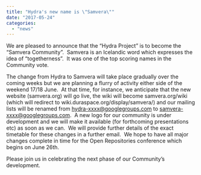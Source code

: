 ```yaml
---
title: "Hydra's new name is \"Samvera\""
date: "2017-05-24"
categories: 
  - "news"
---
```


We are pleased to announce that the “Hydra Project” is to become the “Samvera Community”.  Samvera is an Icelandic word which expresses the idea of “togetherness”.  It was one of the top scoring names in the Community vote.

The change from Hydra to Samvera will take place gradually over the coming weeks but we are planning a flurry of activity either side of the weekend 17/18 June.  At that time, for instance, we anticipate that the new website (samvera.org) will go live, the wiki will become samvera.org/wiki (which will redirect to wiki.duraspace.org/display/samvera/) and our mailing lists will be renamed from [hydra-xxxx@googlegroups.com](https://mail.hull.ac.uk/owa/redir.aspx?C=DHC90H5Po4_sqxPzlxwH3r_g5xizmagetoDoS9ALJrblY8jYu6LUCA..&URL=mailto%3ahydra-xxxx%40googlegroups.com) to [samvera-xxxx@googlegroups.com](https://mail.hull.ac.uk/owa/redir.aspx?C=Kqqe71L40tLnxjqDgH_lA6oS-iErV7TpMFKxu5K4ysHlY8jYu6LUCA..&URL=mailto%3asamvera-xxxx%40googlegroups.com).  A new logo for our community is under development and we will make it available (for forthcoming presentations etc) as soon as we can.  We will provide further details of the exact timetable for these changes in a further email.  We hope to have all major changes complete in time for the Open Repositories conference which begins on June 26th.

Please join us in celebrating the next phase of our Community’s development.
